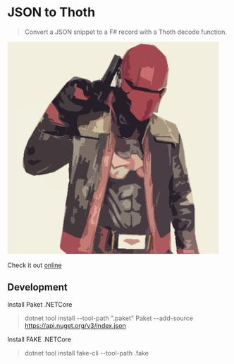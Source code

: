 # JSON to Thoth

> Convert a JSON snippet to a F# record with a Thoth decode function.

![Red Hood](logo.png)

Check it out [online](https://nojaf.com/redhood/)

## Development

Install Paket .NETCore

> dotnet tool install --tool-path ".paket" Paket --add-source https://api.nuget.org/v3/index.json

Install FAKE .NETCore

> dotnet tool install fake-cli --tool-path .fake